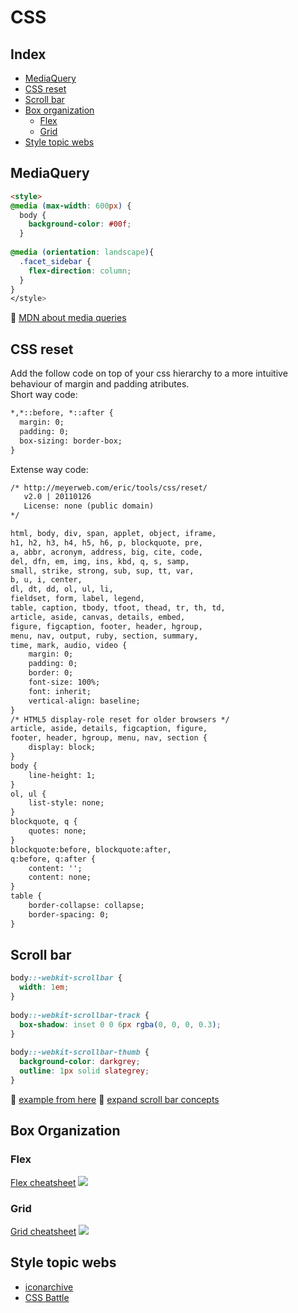 # CSS

## Index
* [MediaQuery](#mediaquery)
* [CSS reset](#css-reset)
* [Scroll bar](#scroll-bar)
* [Box organization](#box-organization)
	* [Flex](#flex)
	* [Grid](#grid)
* [Style topic webs](#style-topic-webs)

## MediaQuery
```html
<style>
@media (max-width: 600px) {
  body {
    background-color: #00f;
  }
 
@media (orientation: landscape){
  .facet_sidebar {
    flex-direction: column;
  }
}
</style>
```
🚀 [MDN about media queries](https://developer.mozilla.org/es/docs/Web/CSS/Media_Queries/Using_media_queries)

## CSS reset
Add the follow code on top of your css hierarchy to a more intuitive behaviour of margin and padding atributes.   
Short way code:
```html
*,*::before, *::after {
  margin: 0;
  padding: 0;
  box-sizing: border-box;
}
```   
Extense way code:
```html
/* http://meyerweb.com/eric/tools/css/reset/ 
   v2.0 | 20110126
   License: none (public domain)
*/

html, body, div, span, applet, object, iframe,
h1, h2, h3, h4, h5, h6, p, blockquote, pre,
a, abbr, acronym, address, big, cite, code,
del, dfn, em, img, ins, kbd, q, s, samp,
small, strike, strong, sub, sup, tt, var,
b, u, i, center,
dl, dt, dd, ol, ul, li,
fieldset, form, label, legend,
table, caption, tbody, tfoot, thead, tr, th, td,
article, aside, canvas, details, embed, 
figure, figcaption, footer, header, hgroup, 
menu, nav, output, ruby, section, summary,
time, mark, audio, video {
	margin: 0;
	padding: 0;
	border: 0;
	font-size: 100%;
	font: inherit;
	vertical-align: baseline;
}
/* HTML5 display-role reset for older browsers */
article, aside, details, figcaption, figure, 
footer, header, hgroup, menu, nav, section {
	display: block;
}
body {
	line-height: 1;
}
ol, ul {
	list-style: none;
}
blockquote, q {
	quotes: none;
}
blockquote:before, blockquote:after,
q:before, q:after {
	content: '';
	content: none;
}
table {
	border-collapse: collapse;
	border-spacing: 0;
}
```

## Scroll bar
```css
body::-webkit-scrollbar {
  width: 1em;
}
 
body::-webkit-scrollbar-track {
  box-shadow: inset 0 0 6px rgba(0, 0, 0, 0.3);
}
 
body::-webkit-scrollbar-thumb {
  background-color: darkgrey;
  outline: 1px solid slategrey;
}
```
🚀 [example from here](https://css-tricks.com/almanac/properties/s/scrollbar/)
🚀 [expand scroll bar concepts](https://css-tricks.com/the-current-state-of-styling-scrollbars-in-css/)

## Box Organization
### Flex
[Flex cheatsheet](https://css-tricks.com/snippets/css/a-guide-to-flexbox/)
![](https://css-tricks.com/wp-content/uploads/2022/02/css-flexbox-poster.png)
### Grid
[Grid cheatsheet](https://css-tricks.com/snippets/css/complete-guide-grid/#top-of-site)
![](https://css-tricks.com/wp-content/uploads/2022/02/css-grid-poster.png)

## Style topic webs
* [iconarchive](https://iconarchive.com/)
* [CSS Battle](https://cssbattle.dev/)